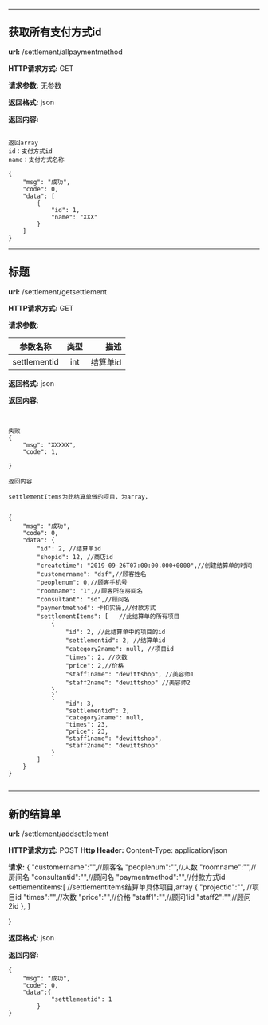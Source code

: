 
-------


## 获取所有支付方式id

**url:** /settlement/allpaymentmethod

**HTTP请求方式:** GET

**请求参数:** 无参数

**返回格式:** json

**返回内容:**
```

返回array
id：支付方式id
name：支付方式名称

{
    "msg": "成功",
    "code": 0,
    "data": [
        {
            "id": 1,
            "name": "XXX"
        }
    ]
}

```


-------


## 标题

**url:** /settlement/getsettlement

**HTTP请求方式:** GET

**请求参数:**

参数名称|类型|描述
---|:--:|---:
settlementid|int|结算单id

**返回格式:** json

**返回内容:**
```


失败
{
    "msg": "XXXXX",
    "code": 1,
    
}

返回内容

settlementItems为此结算单做的项目，为array，


{
    "msg": "成功",
    "code": 0,
    "data": {
        "id": 2, //结算单id
        "shopid": 12, //商店id
        "createtime": "2019-09-26T07:00:00.000+0000",//创建结算单的时间
        "customername": "dsf",//顾客姓名
        "peoplenum": 0,//顾客手机号
        "roomname": "1",//顾客所在房间名
        "consultant": "sd",//顾问名
        "paymentmethod": 卡扣实操,//付款方式
        "settlementItems": [   //此结算单的所有项目
            {
                "id": 2, //此结算单中的项目的id
                "settlementid": 2, //结算单id
                "category2name": null, //项目id
                "times": 2, //次数
                "price": 2,//价格
                "staff1name": "dewittshop", //美容师1
                "staff2name": "dewittshop" //美容师2
            },
            {
                "id": 3,
                "settlementid": 2,
                "category2name": null,
                "times": 23,
                "price": 23,
                "staff1name": "dewittshop",
                "staff2name": "dewittshop"
            }
        ]
    }
}


```



-------


## 新的结算单

**url:** /settlement/addsettlement

**HTTP请求方式:** POST
**Http Header:** Content-Type: application/json

**请求:**
{
    "customername":"",//顾客名
    "peoplenum":"",//人数
    "roomname":"",// 房间名
    "consultantid":"",//顾问名
    "paymentmethod":"",//付款方式id
    settlementitems:[  //settlementitems结算单具体项目,array
        {
        "projectid":"", //项目id
        "times":"",//次数
        "price":"",//价格
        "staff1":"",//顾问1id
        "staff2":"",//顾问2id
        },
    ]

}



**返回格式:** json

**返回内容:**
```
{
    "msg": "成功",
    "code": 0,
    "data":{
            "settlementid": 1
        }
}

```

